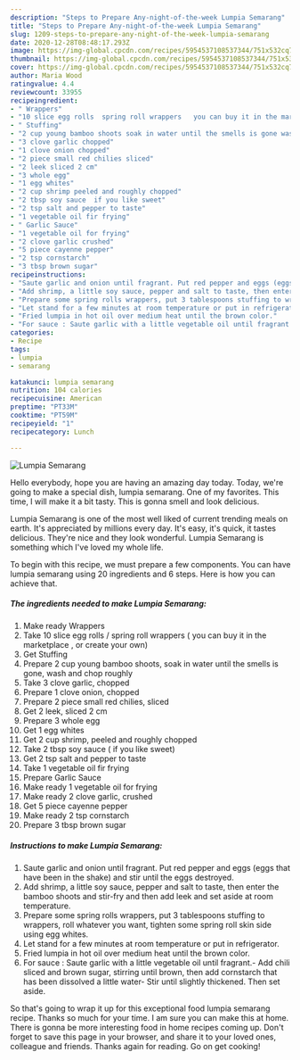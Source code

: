 ```yaml
---
description: "Steps to Prepare Any-night-of-the-week Lumpia Semarang"
title: "Steps to Prepare Any-night-of-the-week Lumpia Semarang"
slug: 1209-steps-to-prepare-any-night-of-the-week-lumpia-semarang
date: 2020-12-28T08:48:17.293Z
image: https://img-global.cpcdn.com/recipes/5954537108537344/751x532cq70/lumpia-semarang-recipe-main-photo.jpg
thumbnail: https://img-global.cpcdn.com/recipes/5954537108537344/751x532cq70/lumpia-semarang-recipe-main-photo.jpg
cover: https://img-global.cpcdn.com/recipes/5954537108537344/751x532cq70/lumpia-semarang-recipe-main-photo.jpg
author: Maria Wood
ratingvalue: 4.4
reviewcount: 33955
recipeingredient:
- " Wrappers"
- "10 slice egg rolls  spring roll wrappers   you can buy it in the marketplace  or create your own"
- " Stuffing"
- "2 cup young bamboo shoots soak in water until the smells is gone wash and chop roughly"
- "3 clove garlic chopped"
- "1 clove onion chopped"
- "2 piece small red chilies sliced"
- "2 leek sliced 2 cm"
- "3 whole egg"
- "1 egg whites"
- "2 cup shrimp peeled and roughly chopped"
- "2 tbsp soy sauce  if you like sweet"
- "2 tsp salt and pepper to taste"
- "1 vegetable oil fir frying"
- " Garlic Sauce"
- "1 vegetable oil for frying"
- "2 clove garlic crushed"
- "5 piece cayenne pepper"
- "2 tsp cornstarch"
- "3 tbsp brown sugar"
recipeinstructions:
- "Saute garlic and onion until fragrant. Put red pepper and eggs (eggs that have been in the shake) and stir until the eggs destroyed."
- "Add shrimp, a little soy sauce, pepper and salt to taste, then enter the bamboo shoots and stir-fry and then add leek and set aside at room temperature."
- "Prepare some spring rolls wrappers, put 3 tablespoons stuffing to wrappers, roll whatever you want, tighten some spring roll skin side using egg whites."
- "Let stand for a few minutes at room temperature or put in refrigerator."
- "Fried lumpia in hot oil over medium heat until the brown color."
- "For sauce : Saute garlic with a little vegetable oil until fragrant.- Add chili sliced and brown sugar, stirring until brown, then add cornstarch that has been dissolved a little water- Stir until slightly thickened. Then set aside."
categories:
- Recipe
tags:
- lumpia
- semarang

katakunci: lumpia semarang 
nutrition: 104 calories
recipecuisine: American
preptime: "PT33M"
cooktime: "PT59M"
recipeyield: "1"
recipecategory: Lunch

---
```



![Lumpia Semarang](https://img-global.cpcdn.com/recipes/5954537108537344/751x532cq70/lumpia-semarang-recipe-main-photo.jpg)

Hello everybody, hope you are having an amazing day today. Today, we're going to make a special dish, lumpia semarang. One of my favorites. This time, I will make it a bit tasty. This is gonna smell and look delicious.



Lumpia Semarang is one of the most well liked of current trending meals on earth. It's appreciated by millions every day. It's easy, it's quick, it tastes delicious. They're nice and they look wonderful. Lumpia Semarang is something which I've loved my whole life.


To begin with this recipe, we must prepare a few components. You can have lumpia semarang using 20 ingredients and 6 steps. Here is how you can achieve that.

<!--inarticleads1-->

##### The ingredients needed to make Lumpia Semarang:

1. Make ready  Wrappers
1. Take 10 slice egg rolls / spring roll wrappers  ( you can buy it in the marketplace , or create your own)
1. Get  Stuffing
1. Prepare 2 cup young bamboo shoots, soak in water until the smells is gone, wash and chop roughly
1. Take 3 clove garlic, chopped
1. Prepare 1 clove onion, chopped
1. Prepare 2 piece small red chilies, sliced
1. Get 2 leek, sliced 2 cm
1. Prepare 3 whole egg
1. Get 1 egg whites
1. Get 2 cup shrimp, peeled and roughly chopped
1. Take 2 tbsp soy sauce ( if you like sweet)
1. Get 2 tsp salt and pepper to taste
1. Take 1 vegetable oil fir frying
1. Prepare  Garlic Sauce
1. Make ready 1 vegetable oil for frying
1. Make ready 2 clove garlic, crushed
1. Get 5 piece cayenne pepper
1. Make ready 2 tsp cornstarch
1. Prepare 3 tbsp brown sugar




<!--inarticleads2-->

##### Instructions to make Lumpia Semarang:

1. Saute garlic and onion until fragrant. Put red pepper and eggs (eggs that have been in the shake) and stir until the eggs destroyed.
1. Add shrimp, a little soy sauce, pepper and salt to taste, then enter the bamboo shoots and stir-fry and then add leek and set aside at room temperature.
1. Prepare some spring rolls wrappers, put 3 tablespoons stuffing to wrappers, roll whatever you want, tighten some spring roll skin side using egg whites.
1. Let stand for a few minutes at room temperature or put in refrigerator.
1. Fried lumpia in hot oil over medium heat until the brown color.
1. For sauce : Saute garlic with a little vegetable oil until fragrant.- Add chili sliced and brown sugar, stirring until brown, then add cornstarch that has been dissolved a little water- Stir until slightly thickened. Then set aside.




So that's going to wrap it up for this exceptional food lumpia semarang recipe. Thanks so much for your time. I am sure you can make this at home. There is gonna be more interesting food in home recipes coming up. Don't forget to save this page in your browser, and share it to your loved ones, colleague and friends. Thanks again for reading. Go on get cooking!
